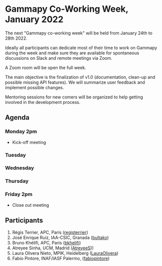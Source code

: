 # Gammapy Co-Working Week, January 2022

The next "Gammapy co-working week" will be held from January 24th to 28th 2022.

Ideally all participants can dedicate most of their time to work on Gammapy during the week and make sure they are available for spontaneous discussions on Slack and remote meetings via Zoom.

A Zoom room will be open the full week.

The main objective is the finalization of v1.0 (documentation, clean-up and possible missing API features). We will summarize user feedback and implement possible changes.

Mentoring sessions for new comers will be organized to help getting involved in the development process. 

## Agenda

### Monday 2pm

* Kick-off meeting

### Tuesday

### Wednesday

### Thursday

### Friday 2pm

* Close out meeting

## Participants
1. Régis Terrier, APC, Paris ([registerrier](https://github.com/registerrier))
2. José Enrique Ruiz, IAA-CSIC, Granada ([bultako](https://github.com/bultako))
3. Bruno Khélifi, APC, Paris ([bkhelifi](https://github.com/bkhelifi))
4. Atreyee Sinha, UCM, Madrid ([AtreyeeS](https://github.com/AtreyeeS)))
5. Laura Olivera Nieto, MPIK, Heidelberg ([LauraOlivera](https://github.com/LauraOlivera))
6. Fabio Pintore, INAF/IASF Palermo, ([fabiopintore](https://github.com/fabiopintore))
